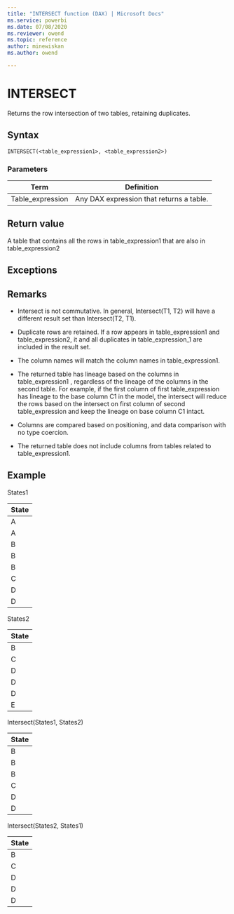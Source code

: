 ```yaml
---
title: "INTERSECT function (DAX) | Microsoft Docs"
ms.service: powerbi 
ms.date: 07/08/2020
ms.reviewer: owend
ms.topic: reference
author: minewiskan
ms.author: owend

---
```

# INTERSECT

Returns the row intersection of two tables, retaining duplicates.  
  
## Syntax  
  
```dax
INTERSECT(<table_expression1>, <table_expression2>)  
```
  
### Parameters  
  
|Term|Definition|  
|--------|--------------|  
|Table_expression|Any DAX expression that returns a table.|  
  
## Return value

A table that contains all the rows in table_expression1 that are also in table_expression2  
  
## Exceptions  
  
## Remarks

- Intersect is not commutative. In general, Intersect(T1, T2) will have a different result set than Intersect(T2, T1).  
  
- Duplicate rows are retained. If a row appears in table_expression1 and table_expression2, it and all duplicates in table_expression_1 are included in the result set.  
  
- The column names will match the column names in table_expression1.  
  
- The returned table has lineage based on the columns in table_expression1 , regardless of the lineage of the columns in the second table. For example, if the first column of first table_expression has lineage to the base column C1 in the model, the intersect will reduce the rows based on the intersect on first column of second table_expression and keep the lineage on base column C1 intact.  
  
- Columns are compared based on positioning, and data comparison with no type coercion.  
  
- The returned table does not include columns from tables related to table_expression1.  
  
## Example  
States1  
  
|State|  
|---------|  
|A|  
|A|  
|B|  
|B|  
|B|  
|C|  
|D|  
|D|  
  
States2  
  
|State|  
|---------|  
|B|  
|C|  
|D|  
|D|  
|D|  
|E|  
  
Intersect(States1, States2)  
  
|State|  
|---------|  
|B|  
|B|  
|B|  
|C|  
|D|  
|D|  
  
Intersect(States2, States1)  
  
|State|  
|---------|  
|B|  
|C|  
|D|  
|D|  
|D|  
